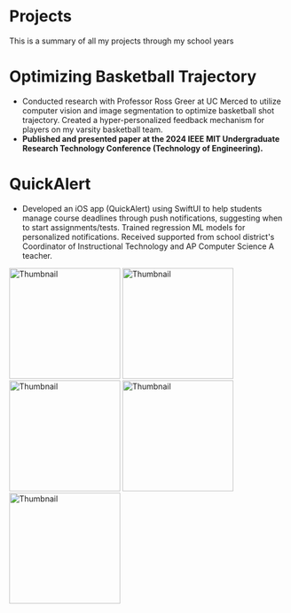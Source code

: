 # Projects
This is a summary of all my projects through my school years

# Optimizing Basketball Trajectory
* Conducted research with Professor Ross Greer at UC Merced to utilize computer vision and image segmentation to optimize basketball shot trajectory. Created a hyper-personalized feedback mechanism for players on my varsity basketball team.
* **Published and presented paper at the 2024 IEEE MIT Undergraduate Research Technology Conference (Technology of Engineering).**


# QuickAlert
* Developed an iOS app (QuickAlert) using SwiftUI to help students manage course deadlines through push notifications, suggesting when to start assignments/tests. Trained regression ML models for personalized notifications. Received supported from school district's Coordinator of Instructional Technology and AP Computer Science A teacher.
<img src="https://github.com/user-attachments/assets/4ba77367-28eb-4f96-bcec-c46fdd7d5578" width="200" alt="Thumbnail">
<img src="https://github.com/user-attachments/assets/e7da129f-3f95-4053-b035-4e7f4a9bf371" width="200" alt="Thumbnail">
<img src="https://github.com/user-attachments/assets/86a9b54e-e3da-4eb6-9e47-702f836caf65" width="200" alt="Thumbnail">
<img src="https://github.com/user-attachments/assets/3bb9e89b-9229-4637-9747-bd3a0f496169" width="200" alt="Thumbnail">
<img src="https://github.com/user-attachments/assets/8a05989b-72c6-414d-b59c-f5d915c2669f" width="200" alt="Thumbnail">

